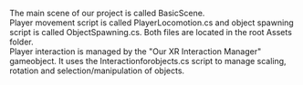 The main scene of our project is called BasicScene.
 <br />
Player movement script is called PlayerLocomotion.cs and object spawning script is called ObjectSpawning.cs. Both files are located in the root Assets folder.
 <br />
Player interaction is managed by the "Our XR Interaction Manager" gameobject. It uses the Interactionforobjects.cs script to manage scaling, rotation and selection/manipulation of objects.
